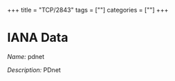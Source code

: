 +++
title = "TCP/2843"
tags = [""]
categories = [""]
+++

# IANA Data

_Name:_ pdnet

_Description:_ PDnet

